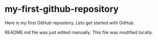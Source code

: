 # my-first-github-repository
Here is my first GitHub repository. Lets get started with GitHub.

README.md file was just edited manually. This file was modified locally.
